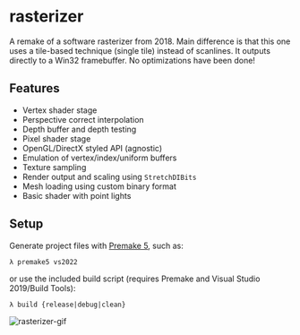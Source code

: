# rasterizer
A remake of a software rasterizer from 2018. Main difference is that this one uses a tile-based technique (single tile) instead of scanlines. 
It outputs directly to a Win32 framebuffer. No optimizations have been done!

## Features
* Vertex shader stage
* Perspective correct interpolation
* Depth buffer and depth testing
* Pixel shader stage
* OpenGL/DirectX styled API (agnostic)
* Emulation of vertex/index/uniform buffers
* Texture sampling
* Render output and scaling using `StretchDIBits`
* Mesh loading using custom binary format
* Basic shader with point lights

## Setup
Generate project files with [Premake 5](https://premake.github.io/docs/Using-Premake), such as:
```
λ premake5 vs2022
```
or use the included build script (requires Premake and Visual Studio 2019/Build Tools):
```
λ build {release|debug|clean}
```

![rasterizer-gif](https://user-images.githubusercontent.com/3429723/201184780-42154d0a-913b-48df-b6fa-1437dfa0bcb4.gif)
